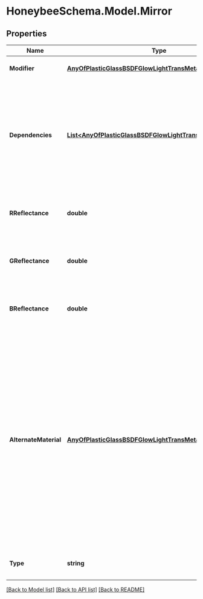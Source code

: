 
# HoneybeeSchema.Model.Mirror

## Properties

Name | Type | Description | Notes
------------ | ------------- | ------------- | -------------
**Modifier** | [**AnyOfPlasticGlassBSDFGlowLightTransMetalVoidMirror**](AnyOfPlasticGlassBSDFGlowLightTransMetalVoidMirror.md) | Material modifier (default: Void). | [optional] 
**Dependencies** | [**List&lt;AnyOfPlasticGlassBSDFGlowLightTransMetalVoidMirror&gt;**](AnyOfPlasticGlassBSDFGlowLightTransMetalVoidMirror.md) | List of modifiers that this modifier depends on. This argument is only useful for defining advanced modifiers where the modifier is defined based on other modifiers (default: None). | [optional] 
**RReflectance** | **double** | A value between 0 and 1 for the red channel reflectance (default: 1). | [optional] [default to 1D]
**GReflectance** | **double** | A value between 0 and 1 for the green channel reflectance (default: 1). | [optional] [default to 1D]
**BReflectance** | **double** | A value between 0 and 1 for the blue channel reflectance (default: 1). | [optional] [default to 1D]
**AlternateMaterial** | [**AnyOfPlasticGlassBSDFGlowLightTransMetalVoidMirror**](AnyOfPlasticGlassBSDFGlowLightTransMetalVoidMirror.md) | An optional material that may be used like the illum type to specify a different material to be used for shading non-source rays. If None, this will keep the alternat_material as mirror. If this alternate material is given as Void, then the mirror surface will be invisible. Using Void is only appropriate if the surface hides other (more detailed) geometry with the same overall reflectance (default: None). | [optional] 
**Type** | **string** |  | [optional] [readonly] [default to "mirror"]

[[Back to Model list]](../README.md#documentation-for-models)
[[Back to API list]](../README.md#documentation-for-api-endpoints)
[[Back to README]](../README.md)

